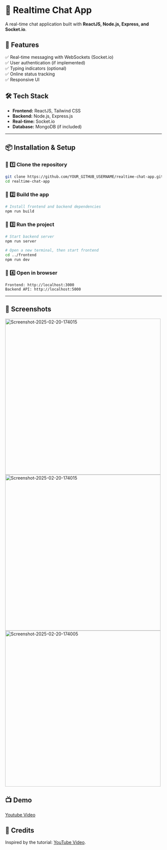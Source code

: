 # 📌 Realtime Chat App  
A real-time chat application built with **ReactJS, Node.js, Express, and Socket.io**.

## 🚀 Features  
✅ Real-time messaging with WebSockets (Socket.io)  
✅ User authentication (if implemented)  
✅ Typing indicators (optional)  
✅ Online status tracking  
✅ Responsive UI  

## 🛠️ Tech Stack  
- **Frontend:** ReactJS, Tailwind CSS  
- **Backend:** Node.js, Express.js  
- **Real-time:** Socket.io  
- **Database:** MongoDB (if included)  

---

## 📦 Installation & Setup  

### 🔹 1️⃣ Clone the repository  
```bash
git clone https://github.com/YOUR_GITHUB_USERNAME/realtime-chat-app.git
cd realtime-chat-app
```

### 🔹 2️⃣ Build the app 
```bash
# Install frontend and backend dependencies
npm run build
```

### 🔹 3️⃣ Run the project  
```bash
# Start backend server
npm run server

# Open a new terminal, then start frontend
cd ../frontend
npm run dev
```

### 🔹 4️⃣ Open in browser  
```
Frontend: http://localhost:3000  
Backend API: http://localhost:5000  
```

---

## 📸 Screenshots  
<img src="https://i.ibb.co/DDtpg5SG/Screenshot-2025-02-20-174015.png" alt="Screenshot-2025-02-20-174015" border="0" width="500"/>
<img src="https://i.ibb.co/DDtpg5SG/Screenshot-2025-02-20-174015.png" alt="Screenshot-2025-02-20-174015" border="0" width="500"/>
<img src="https://i.ibb.co/v0SkfTd/Screenshot-2025-02-20-174005.png" alt="Screenshot-2025-02-20-174005" border="0" width="500"/>

## 📺 Demo
[Youtube Video](https://youtu.be/eOuT4dNTpqU)

## 📝 Credits  
Inspired by the tutorial: [YouTube Video](https://youtu.be/HwCqsOis894?si=QlxDKllLA7wJOUM5).  
